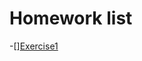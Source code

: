 # Homework list
-[][Exercise1](https://raw.githubusercontent.com/tht312/computational_physics_N2015301020013/4409036fb0b14a34c1e9971dfc9f6967f4e0d8e2/QQ%E6%88%AA%E5%9B%BE20170911173642.png)
